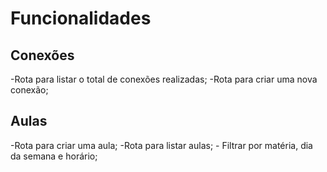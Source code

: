 # Funcionalidades

## Conexões

-Rota para listar o total de conexões realizadas;
-Rota para criar uma nova conexão;

## Aulas
-Rota para criar uma aula;
-Rota para listar aulas;
    - Filtrar por matéria, dia da semana e horário;

